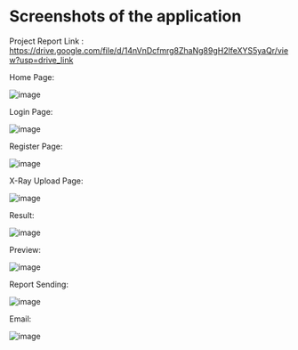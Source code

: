 # Screenshots of the application

Project Report Link :  https://drive.google.com/file/d/14nVnDcfmrg8ZhaNg89gH2lfeXYS5yaQr/view?usp=drive_link

Home Page:

![image](https://github.com/Sonu208/Pneumonia-Detector/assets/99793746/dfc33417-6e76-4b8d-8767-928904272486)

Login Page:

![image](https://github.com/Sonu208/Pneumonia-Detector/assets/99793746/66c0a67b-cfc8-4a55-ae53-8cfa1660676c)

Register Page:

![image](https://github.com/Sonu208/Pneumonia-Detector/assets/99793746/1dc0bc0e-9dd9-41d9-ac3c-b96129c2168e)

X-Ray Upload Page:

![image](https://github.com/Sonu208/Pneumonia-Detector/assets/99793746/747bf0c6-0e23-43d7-b8f1-0cfe5fdb8952)

Result:

![image](https://github.com/Sonu208/Pneumonia-Detector/assets/99793746/b8b67e44-6fc5-4350-a439-315d8ab9add4)

Preview:

![image](https://github.com/Sonu208/Pneumonia-Detector/assets/99793746/637e011b-8ac8-4968-97ef-45bdd29d1cc2)

Report Sending:

![image](https://github.com/Sonu208/Pneumonia-Detector/assets/99793746/faa6e71f-3bac-45e7-9220-0f001d170131)

Email:

![image](https://github.com/Sonu208/Pneumonia-Detector/assets/99793746/a53a7fe6-d105-45f8-b2ec-5209cc8b64bd)
